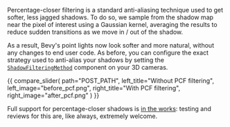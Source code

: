 Percentage-closer filtering is a standard anti-aliasing technique used to get softer, less jagged shadows.
To do so, we sample from the shadow map near the pixel of interest using a Gaussian kernel, averaging the results to reduce sudden transitions as we move in / out of the shadow.

As a result, Bevy's point lights now  look softer and more natural, without any changes to end user code. As before, you can configure the exact strategy used to anti-alias your shadows by setting the [`ShadowFilteringMethod`](https://dev-docs.bevyengine.org/bevy/pbr/enum.ShadowFilteringMethod.html) component on your 3D cameras.

{{ compare_slider(
    path="POST_PATH",
    left_title="Without PCF filtering",
    left_image="before_pcf.png",
    right_title="With PCF filtering",
    right_image="after_pcf.png"
) }}

Full support for percentage-closer shadows is [in the works](https://github.com/bevyengine/bevy/pull/13497): testing and reviews for this are, like always, extremely welcome.
